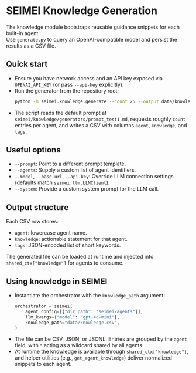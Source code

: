 # SEIMEI Knowledge Generation

The knowledge module bootstraps reusable guidance snippets for each built-in agent.  
Use `generate.py` to query an OpenAI-compatible model and persist the results as a CSV file.

## Quick start
- Ensure you have network access and an API key exposed via `OPENAI_API_KEY` (or pass `--api-key` explicitly).
- Run the generator from the repository root:
  ```bash
  python -m seimei.knowledge.generate --count 25 --output data/knowledge.csv
  ```
- The script reads the default prompt at `seimei/knowledge/generators/prompt_test1.md`, requests roughly `count` entries per agent, and writes a CSV with columns `agent`, `knowledge`, and `tags`.

## Useful options
- `--prompt`: Point to a different prompt template.
- `--agents`: Supply a custom list of agent identifiers.
- `--model`, `--base-url`, `--api-key`: Override LLM connection settings (defaults match `seimei.llm.LLMClient`).
- `--system`: Provide a custom system prompt for the LLM call.

## Output structure
Each CSV row stores:
- `agent`: lowercase agent name.
- `knowledge`: actionable statement for that agent.
- `tags`: JSON-encoded list of short keywords.

The generated file can be loaded at runtime and injected into `shared_ctx["knowledge"]` for agents to consume.

## Using knowledge in SEIMEI
- Instantiate the orchestrator with the `knowledge_path` argument:
  ```python
  orchestrator = seimei(
      agent_config=[{"dir_path": "seimei/agents"}],
      llm_kwargs={"model": "gpt-4o-mini"},
      knowledge_path="data/knowledge.csv",
  )
  ```
- The file can be CSV, JSON, or JSONL. Entries are grouped by the `agent` field, with `*` acting as a wildcard shared by all agents.
- At runtime the knowledge is available through `shared_ctx["knowledge"]`, and helper utilities (e.g., `get_agent_knowledge`) deliver normalized snippets to each agent.
